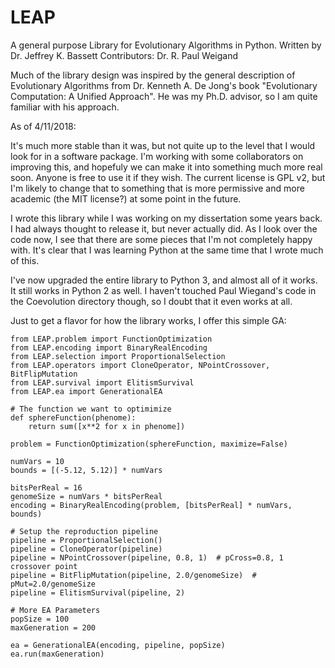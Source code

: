 # LEAP
A general purpose Library for Evolutionary Algorithms in Python.
Written by Dr. Jeffrey K. Bassett
Contributors: Dr. R. Paul Weigand

Much of the library design was inspired by the general description of
Evolutionary Algorithms from Dr. Kenneth A. De Jong's book "Evolutionary
Computation: A Unified Approach".  He was my Ph.D. advisor, so I am quite
familiar with his approach.

As of 4/11/2018:

It's much more stable than it was, but not quite up to the level that I would
look for in a software package.  I'm working with some collaborators on
improving this, and hopefuly we can make it into something much more real soon.
Anyone is free to use it if they wish.  The current license is GPL v2, but I'm
likely to change that to something that is more permissive and more academic
(the MIT license?) at some point in the future.

I wrote this library while I was working on my dissertation some years back.
I had always thought to release it, but never actually did.  As I look over
the code now, I see that there are some pieces that I'm not completely happy
with.  It's clear that I was learning Python at the same time that I wrote
much of this.

I've now upgraded the entire library to Python 3, and almost all of it works.
It still works in Python 2 as well.  I haven't touched Paul Wiegand's code in
the Coevolution directory though, so I doubt that it even works at all.

Just to get a flavor for how the library works, I offer this simple GA:

```
from LEAP.problem import FunctionOptimization
from LEAP.encoding import BinaryRealEncoding
from LEAP.selection import ProportionalSelection
from LEAP.operators import CloneOperator, NPointCrossover, BitFlipMutation
from LEAP.survival import ElitismSurvival
from LEAP.ea import GenerationalEA

# The function we want to optimimize
def sphereFunction(phenome):
    return sum([x**2 for x in phenome])

problem = FunctionOptimization(sphereFunction, maximize=False)

numVars = 10
bounds = [(-5.12, 5.12)] * numVars

bitsPerReal = 16
genomeSize = numVars * bitsPerReal
encoding = BinaryRealEncoding(problem, [bitsPerReal] * numVars, bounds)

# Setup the reproduction pipeline
pipeline = ProportionalSelection()
pipeline = CloneOperator(pipeline)
pipeline = NPointCrossover(pipeline, 0.8, 1)  # pCross=0.8, 1 crossover point
pipeline = BitFlipMutation(pipeline, 2.0/genomeSize)  # pMut=2.0/genomeSize
pipeline = ElitismSurvival(pipeline, 2)

# More EA Parameters
popSize = 100
maxGeneration = 200

ea = GenerationalEA(encoding, pipeline, popSize)
ea.run(maxGeneration)
```
